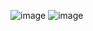 ![image](https://github.com/user-attachments/assets/29e3c94c-efa8-45f9-b786-290e3b618929)
![image](https://github.com/user-attachments/assets/7aaba2df-75f9-48ac-ad2e-b545fca7001b)

